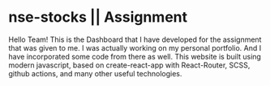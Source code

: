 # nse-stocks || Assignment
Hello Team! This is the Dashboard that I have developed for the assignment that was given to me. I was actually working on my personal portfolio. And I have incorporated some code from there as well. This website is built using modern javascript, based on create-react-app with React-Router, SCSS, github actions, and many other useful technologies.
